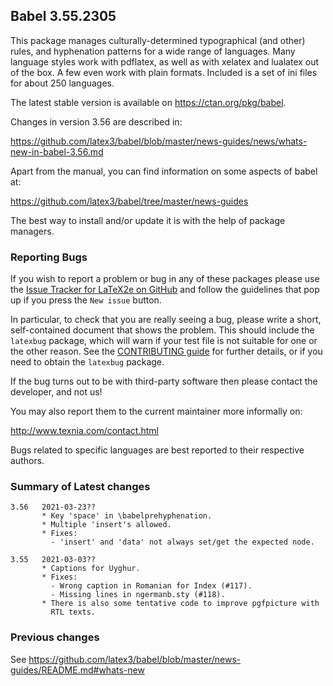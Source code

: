 ## Babel 3.55.2305

This package manages culturally-determined typographical (and other)
rules, and hyphenation patterns for a wide range of languages. Many
language styles work with pdflatex, as well as with xelatex and
lualatex out of the box. A few even work with plain formats. Included
is a set of ini files for about 250 languages.

The latest stable version is available on <https://ctan.org/pkg/babel>.

Changes in version 3.56 are described in:

https://github.com/latex3/babel/blob/master/news-guides/news/whats-new-in-babel-3.56.md

Apart from the manual, you can find information on some aspects of babel at:

https://github.com/latex3/babel/tree/master/news-guides

The best way to install and/or update it is with the help of package
managers.

### Reporting Bugs

If you wish to report a problem or bug in any of these packages please
use the
[Issue Tracker for LaTeX2e on GitHub](https://github.com/latex3/babel/issues)
and follow the guidelines that pop up if you press the `New issue`
button.

In particular, to check that you are really seeing a bug, please write
a short, self-contained document that shows the problem. This should
include the `latexbug` package, which will warn if your test file is
not suitable for one or the other reason. See the
[CONTRIBUTING guide](https://github.com/latex3/latex2e/blob/master/CONTRIBUTING.md)
for further details, or if you need to obtain the `latexbug` package.

If the bug turns out to be with third-party software then please
contact the developer, and not us!

You may also report them to the current maintainer more informally on:

   http://www.texnia.com/contact.html

Bugs related to specific languages are best reported to their
respective authors.

### Summary of Latest changes
```
3.56   2021-03-23??
       * Key 'space' in \babelprehyphenation.
       * Multiple 'insert's allowed.
       * Fixes:
         - 'insert' and 'data' not always set/get the expected node.
         
3.55   2021-03-03??
       * Captions for Uyghur.
       * Fixes:
         - Wrong caption in Romanian for Index (#117).
         - Missing lines in ngermanb.sty (#118).
       * There is also some tentative code to improve pgfpicture with
         RTL texts.
```

### Previous changes

See https://github.com/latex3/babel/blob/master/news-guides/README.md#whats-new

